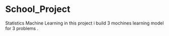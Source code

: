 # School_Project
 Statistics Machine Learning
 in this project i build 3 mochines learning model for 3 problems .

